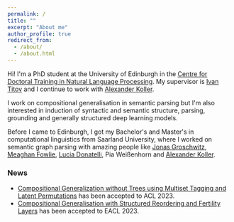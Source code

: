 ```yaml
---
permalink: /
title: ""
excerpt: "About me"
author_profile: true
redirect_from: 
  - /about/
  - /about.html
---
```


Hi! I'm a PhD student at the University of Edinburgh in the <a href="https://nlp-cdt.ac.uk/" target="_blank">Centre for Doctoral Training in Natural Language Processing</a>. My supervisor is <a href="http://ivan-titov.org" target="_blank">Ivan Titov</a> and I continue to work with <a href="http://www.coli.uni-saarland.de/~koller/" target="_blank">Alexander Koller</a>.

I work on compositional generalisation in semantic parsing but I'm also interested in induction of syntactic and semantic structure, parsing, grounding and generally structured deep learning models.

Before I came to Edinburgh, I got my Bachelor's and Master's in computational linguistics from Saarland University, where I worked on semantic graph parsing with amazing people like <a href="https://jgroschwitz.github.io/" target="_blank">Jonas Groschwitz</a>, <a href="https://meaghanfowlie.eu.pythonanywhere.com/" target="_blank">Meaghan Fowlie</a>, <a href="http://luciadonatelli.georgetown.domains/" target="_blank">Lucia Donatelli</a>, Pia Weißenhorn and  <a href="http://www.coli.uni-saarland.de/~koller/" target="_blank">Alexander Koller</a>.


### News
- <a href="https://arxiv.org/abs/2305.16954"> Compositional Generalization without Trees using Multiset Tagging and Latent Permutations</a> has been accepted to ACL 2023.
- <a href="https://arxiv.org/abs/2210.03183"> Compositional Generalisation with Structured Reordering and Fertility Layers</a> has been accepted to EACL 2023.
